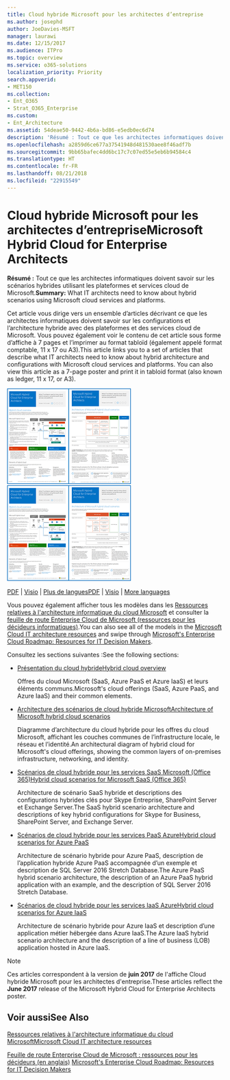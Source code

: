```yaml
---
title: Cloud hybride Microsoft pour les architectes d’entreprise
ms.author: josephd
author: JoeDavies-MSFT
manager: laurawi
ms.date: 12/15/2017
ms.audience: ITPro
ms.topic: overview
ms.service: o365-solutions
localization_priority: Priority
search.appverid:
- MET150
ms.collection:
- Ent_O365
- Strat_O365_Enterprise
ms.custom:
- Ent_Architecture
ms.assetid: 54deae50-9442-4b6a-bd86-e5edb0ec6d74
description: 'Résumé : Tout ce que les architectes informatiques doivent savoir sur les scénarios hybrides utilisant les plateformes et services cloud de Microsoft.'
ms.openlocfilehash: a2859d6ce677a37541948d481530aee8f46adf7b
ms.sourcegitcommit: 9bb65bafec4dd6bc17c7c07ed55e5eb6b94584c4
ms.translationtype: HT
ms.contentlocale: fr-FR
ms.lasthandoff: 08/21/2018
ms.locfileid: "22915549"
---
```

# <a name="microsoft-hybrid-cloud-for-enterprise-architects"></a><span data-ttu-id="d3b14-103">Cloud hybride Microsoft pour les architectes d’entreprise</span><span class="sxs-lookup"><span data-stu-id="d3b14-103">Microsoft Hybrid Cloud for Enterprise Architects</span></span>

 <span data-ttu-id="d3b14-104">**Résumé :** Tout ce que les architectes informatiques doivent savoir sur les scénarios hybrides utilisant les plateformes et services cloud de Microsoft.</span><span class="sxs-lookup"><span data-stu-id="d3b14-104">**Summary:** What IT architects need to know about hybrid scenarios using Microsoft cloud services and platforms.</span></span>
  
<span data-ttu-id="d3b14-p101">Cet article vous dirige vers un ensemble d’articles décrivant ce que les architectes informatiques doivent savoir sur les configurations et l’architecture hybride avec des plateformes et des services cloud de Microsoft. Vous pouvez également voir le contenu de cet article sous forme d’affiche à 7 pages et l’imprimer au format tabloïd (également appelé format comptable, 11 x 17 ou A3).</span><span class="sxs-lookup"><span data-stu-id="d3b14-p101">This article links you to a set of articles that describe what IT architects need to know about hybrid architecture and configurations with Microsoft cloud services and platforms. You can also view this article as a 7-page poster and print it in tabloid format (also known as ledger, 11 x 17, or A3).</span></span>
  
<span data-ttu-id="d3b14-107">[![Image miniature représentant le modèle du cloud hybride Microsoft](media/Hybrid-Poster/Hybrid-Cloud-Thumbnail.png)](https://www.microsoft.com/download/details.aspx?id=54424
)</span><span class="sxs-lookup"><span data-stu-id="d3b14-107">[![Thumb image for the Microsoft hybrid cloud model](media/Hybrid-Poster/Hybrid-Cloud-Thumbnail.png)](https://www.microsoft.com/download/details.aspx?id=54424
)</span></span>
  
<span data-ttu-id="d3b14-108">[PDF](https://go.microsoft.com/fwlink/p/?linkid=842082) | [Visio](https://go.microsoft.com/fwlink/p/?linkid=842083) | 
[Plus de langues](https://www.microsoft.com/download/details.aspx?id=54424)</span><span class="sxs-lookup"><span data-stu-id="d3b14-108">[PDF](https://go.microsoft.com/fwlink/p/?linkid=842082) | [Visio](https://go.microsoft.com/fwlink/p/?linkid=842083) | 
[More languages](https://www.microsoft.com/download/details.aspx?id=54424)</span></span>
  
<span data-ttu-id="d3b14-109">Vous pouvez également afficher tous les modèles dans les [Ressources relatives à l'architecture informatique du cloud Microsoft](microsoft-cloud-it-architecture-resources.md) et consulter la [feuille de route Enterprise Cloud de Microsoft (ressources pour les décideurs informatiques)](https://aka.ms/cloudarchitecture).</span><span class="sxs-lookup"><span data-stu-id="d3b14-109">You can also see all of the models in the [Microsoft Cloud IT architecture resources](microsoft-cloud-it-architecture-resources.md) and swipe through [Microsoft's Enterprise Cloud Roadmap: Resources for IT Decision Makers](https://aka.ms/cloudarchitecture).</span></span>
  
<span data-ttu-id="d3b14-110">Consultez les sections suivantes :</span><span class="sxs-lookup"><span data-stu-id="d3b14-110">See the following sections:</span></span>
  
- [<span data-ttu-id="d3b14-111">Présentation du cloud hybride</span><span class="sxs-lookup"><span data-stu-id="d3b14-111">Hybrid cloud overview</span></span>](hybrid-cloud-overview.md)
    
    <span data-ttu-id="d3b14-112">Offres du cloud Microsoft (SaaS, Azure PaaS et Azure IaaS) et leurs éléments communs.</span><span class="sxs-lookup"><span data-stu-id="d3b14-112">Microsoft's cloud offerings (SaaS, Azure PaaS, and Azure IaaS) and their common elements.</span></span>
    
- [<span data-ttu-id="d3b14-113">Architecture des scénarios de cloud hybride Microsoft</span><span class="sxs-lookup"><span data-stu-id="d3b14-113">Architecture of Microsoft hybrid cloud scenarios</span></span>](architecture-of-microsoft-hybrid-cloud-scenarios.md)
    
    <span data-ttu-id="d3b14-114">Diagramme d’architecture du cloud hybride pour les offres du cloud Microsoft, affichant les couches communes de l’infrastructure locale, le réseau et l’identité.</span><span class="sxs-lookup"><span data-stu-id="d3b14-114">An architectural diagram of hybrid cloud for Microsoft's cloud offerings, showing the common layers of on-premises infrastructure, networking, and identity.</span></span>
    
- [<span data-ttu-id="d3b14-115">Scénarios de cloud hybride pour les services SaaS Microsoft (Office 365)</span><span class="sxs-lookup"><span data-stu-id="d3b14-115">Hybrid cloud scenarios for Microsoft SaaS (Office 365)</span></span>](hybrid-cloud-scenarios-for-microsoft-saas-office-365.md)
    
    <span data-ttu-id="d3b14-116">Architecture de scénario SaaS hybride et descriptions des configurations hybrides clés pour Skype Entreprise, SharePoint Server et Exchange Server.</span><span class="sxs-lookup"><span data-stu-id="d3b14-116">The SaaS hybrid scenario architecture and descriptions of key hybrid configurations for Skype for Business, SharePoint Server, and Exchange Server.</span></span>
    
- [<span data-ttu-id="d3b14-117">Scénarios de cloud hybride pour les services PaaS Azure</span><span class="sxs-lookup"><span data-stu-id="d3b14-117">Hybrid cloud scenarios for Azure PaaS</span></span>](hybrid-cloud-scenarios-for-azure-paas.md)
    
    <span data-ttu-id="d3b14-118">Architecture de scénario hybride pour Azure PaaS, description de l’application hybride Azure PaaS accompagnée d’un exemple et description de SQL Server 2016 Stretch Database.</span><span class="sxs-lookup"><span data-stu-id="d3b14-118">The Azure PaaS hybrid scenario architecture, the description of an Azure PaaS hybrid application with an example, and the description of SQL Server 2016 Stretch Database.</span></span>
    
- [<span data-ttu-id="d3b14-119">Scénarios de cloud hybride pour les services IaaS Azure</span><span class="sxs-lookup"><span data-stu-id="d3b14-119">Hybrid cloud scenarios for Azure IaaS</span></span>](hybrid-cloud-scenarios-for-azure-iaas.md)
    
    <span data-ttu-id="d3b14-120">Architecture de scénario hybride pour Azure IaaS et description d’une application métier hébergée dans Azure IaaS.</span><span class="sxs-lookup"><span data-stu-id="d3b14-120">The Azure IaaS hybrid scenario architecture and the description of a line of business (LOB) application hosted in Azure IaaS.</span></span>
    
> [!NOTE]
> <span data-ttu-id="d3b14-121">Ces articles correspondent à la version de **juin 2017** de l'affiche Cloud hybride Microsoft pour les architectes d'entreprise.</span><span class="sxs-lookup"><span data-stu-id="d3b14-121">These articles reflect the **June 2017** release of the Microsoft Hybrid Cloud for Enterprise Architects poster.</span></span>
  
## <a name="see-also"></a><span data-ttu-id="d3b14-122">Voir aussi</span><span class="sxs-lookup"><span data-stu-id="d3b14-122">See Also</span></span>

[<span data-ttu-id="d3b14-123">Ressources relatives à l'architecture informatique du cloud Microsoft</span><span class="sxs-lookup"><span data-stu-id="d3b14-123">Microsoft Cloud IT architecture resources</span></span>](microsoft-cloud-it-architecture-resources.md)

<span data-ttu-id="d3b14-124">[Feuille de route Enterprise Cloud de Microsoft : ressources pour les décideurs (en anglais)](https://sway.com/FJ2xsyWtkJc2taRD)
</span><span class="sxs-lookup"><span data-stu-id="d3b14-124">[Microsoft's Enterprise Cloud Roadmap: Resources for IT Decision Makers](https://sway.com/FJ2xsyWtkJc2taRD)</span></span>




